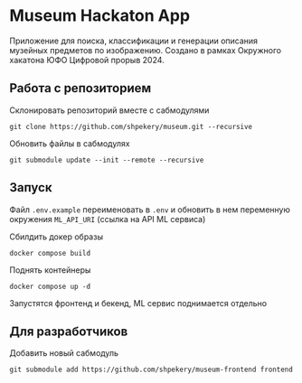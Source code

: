 # Museum Hackaton App

Приложение для поиска, классификации и генерации описания музейных предметов по изображению.
Создано в рамках Окружного хакатона ЮФО Цифровой прорыв 2024.

## Работа с репозиторием

Склонировать репозиторий вместе с сабмодулями

```shell
git clone https://github.com/shpekery/museum.git --recursive
```

Обновить файлы в сабмодулях

```shell
git submodule update --init --remote --recursive
```

## Запуск

Файл `.env.example` переименовать в `.env` и обновить в нем переменную окружения `ML_API_URI` (ссылка на API ML сервиса)

Сбилдить докер образы

```shell
docker compose build
```

Поднять контейнеры

```shell
docker compose up -d
```

Запустятся фронтенд и бекенд, ML сервис поднимается отдельно

## Для разработчиков

Добавить новый сабмодуль

```shell
git submodule add https://github.com/shpekery/museum-frontend frontend
```
